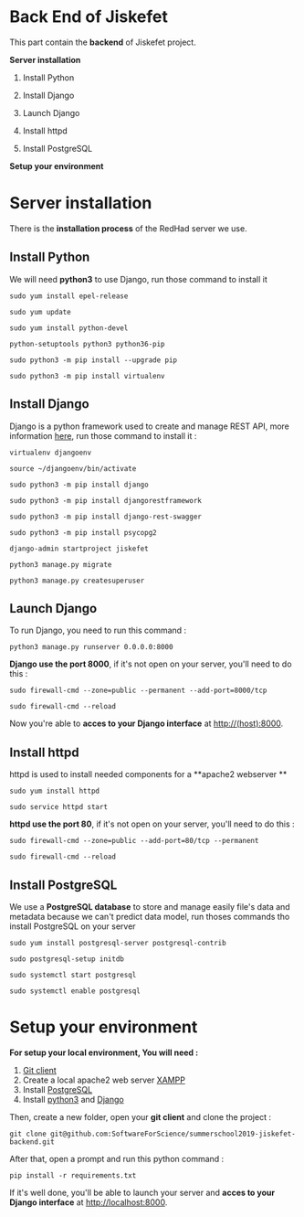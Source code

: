 
# Back End of Jiskefet

  

This part contain the **backend** of Jiskefet project.

**Server installation**

1. Install Python

2. Install Django

3. Launch Django

4. Install httpd

5. Install PostgreSQL

**Setup your environment**

  

# Server installation


There is the **installation process** of the RedHad server we use.

  

## Install Python

We will need **python3** to use Django, run those command to install it
  

    sudo yum install epel-release
    
    sudo yum update
    
    sudo yum install python-devel
    
    python-setuptools python3 python36-pip
    
    sudo python3 -m pip install --upgrade pip
    
    sudo python3 -m pip install virtualenv

  

## Install Django

Django is a python framework used to create and manage REST API, more information [here](https://www.djangoproject.com/start/overview/), run those command to install it :
  

    virtualenv djangoenv
    
    source ~/djangoenv/bin/activate
    
    sudo python3 -m pip install django
    
    sudo python3 -m pip install djangorestframework
    
    sudo python3 -m pip install django-rest-swagger
    
    sudo python3 -m pip install psycopg2
    
    django-admin startproject jiskefet
    
    python3 manage.py migrate
    
    python3 manage.py createsuperuser

  

## Launch Django

  

To run Django, you need to run this command :

  

    python3 manage.py runserver 0.0.0.0:8000

  

**Django use the port 8000**, if it's not open on your server, you'll need to do this :

  

    sudo firewall-cmd --zone=public --permanent --add-port=8000/tcp
    
    sudo firewall-cmd --reload

  

Now you're able to **acces to your Django interface** at [http://(host):8000](http://host:8000).

  

## Install httpd

httpd is used to install needed components for a **apache2 webserver **

    sudo yum install httpd
    
    sudo service httpd start

**httpd use the port 80**, if it's not open on your server, you'll need to do this :
  

    sudo firewall-cmd --zone=public --add-port=80/tcp --permanent
    
    sudo firewall-cmd --reload

  

## Install PostgreSQL

We use a **PostgreSQL database** to store and manage easily file's data and metadata because we can't predict data model, run thoses commands tho install PostgreSQL on your server

    sudo yum install postgresql-server postgresql-contrib
    
    sudo postgresql-setup initdb
    
    sudo systemctl start postgresql
    
    sudo systemctl enable postgresql

# Setup your environment

**For setup your local environment, You will need :**

 1. [Git client](https://git-scm.com/downloads)
 2. Create a local apache2 web server [XAMPP](https://www.apachefriends.org/fr/download.html) 
 3. Install [PostgreSQL](https://www.postgresql.org/download/)
 4. Install [python3](https://www.python.org/downloads/) and [Django](https://www.djangoproject.com/download/)

Then, create a new folder, open your **git client** and clone the project :

    git clone git@github.com:SoftwareForScience/summerschool2019-jiskefet-backend.git
 
After that, open a prompt and run this python command :

    pip install -r requirements.txt

If it's well done, you'll be able to launch your server and **acces to your Django interface** at [http://localhost:8000](http://localhost:8000).

